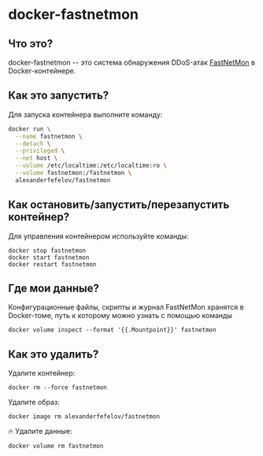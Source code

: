 # docker-fastnetmon

## Что это?

docker-fastnetmon -- это система обнаружения DDoS-атак [FastNetMon](https://github.com/pavel-odintsov/fastnetmon) в Docker-контейнере.

## Как это запустить?

Для запуска контейнера выполните команду:

```bash
docker run \
  --name fastnetmon \
  --detach \
  --privileged \
  --net host \
  --volume /etc/localtime:/etc/localtime:ro \
  --volume fastnetmon:/fastnetmon \
  alexanderfefelov/fastnetmon
```

## Как остановить/запустить/перезапустить контейнер?

Для управления контейнером используйте команды:

    docker stop fastnetmon
    docker start fastnetmon
    docker restart fastnetmon

## Где мои данные?

Конфигурационные файлы, скрипты и журнал FastNetMon хранятся в Docker-томе,
путь к которому можно узнать с помощью команды

    docker volume inspect --format '{{.Mountpoint}}' fastnetmon

## Как это удалить?

Удалите контейнер:

    docker rm --force fastnetmon

Удалите образ:

    docker image rm alexanderfefelov/fastnetmon

:fire: Удалите данные:

    docker volume rm fastnetmon
